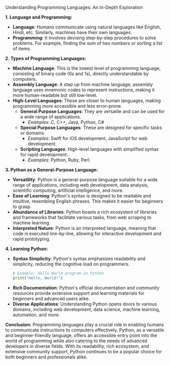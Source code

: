 Understanding Programming Languages: An In-Depth Exploration




**1. Language and Programming:**
   - **Language**: Humans communicate using natural languages like English, Hindi, etc. Similarly, machines have their own languages.
   - **Programming**: It involves devising step-by-step procedures to solve problems. For example, finding the sum of two numbers or sorting a list of items.

**2. Types of Programming Languages:**
   - **Machine Language**: This is the lowest level of programming language, consisting of binary code (0s and 1s), directly understandable by computers.
   - **Assembly Language**: A step up from machine language, assembly language uses mnemonic codes to represent instructions, making it more human-readable but still low-level.
   - **High-Level Languages**: These are closer to human languages, making programming more accessible and less error-prone.
     - **General Purpose Languages**: They are versatile and can be used for a wide range of applications.
       - *Examples*: C, C++, Java, Python, C#
     - **Special Purpose Languages**: These are designed for specific tasks or domains.
       - *Examples*: Swift for iOS development, JavaScript for web development.
     - **Scripting Languages**: High-level languages with simplified syntax for rapid development.
       - *Examples*: Python, Ruby, Perl.
  
**3. Python as a General-Purpose Language:**
   - **Versatility**: Python is a general-purpose language suitable for a wide range of applications, including web development, data analysis, scientific computing, artificial intelligence, and more.
   - **Ease of Learning**: Python's syntax is designed to be readable and intuitive, resembling English phrases. This makes it easier for beginners to grasp.
   - **Abundance of Libraries**: Python boasts a rich ecosystem of libraries and frameworks that facilitate various tasks, from web scraping to machine learning.
   - **Interpreted Nature**: Python is an interpreted language, meaning that code is executed line-by-line, allowing for interactive development and rapid prototyping.
  
**4. Learning Python:**
   - **Syntax Simplicity**: Python's syntax emphasizes readability and simplicity, reducing the cognitive load on programmers.
     ```python
     # Example: Hello World program in Python
     print("Hello, World!")
     ```
   - **Rich Documentation**: Python's official documentation and community resources provide extensive support and learning materials for beginners and advanced users alike.
   - **Diverse Applications**: Understanding Python opens doors to various domains, including web development, data science, machine learning, automation, and more.
  
**Conclusion:**
   Programming languages play a crucial role in enabling humans to communicate instructions to computers effectively. Python, as a versatile and beginner-friendly language, offers an accessible entry point into the world of programming while also catering to the needs of advanced developers in diverse fields. With its readability, rich ecosystem, and extensive community support, Python continues to be a popular choice for both beginners and professionals alike.
